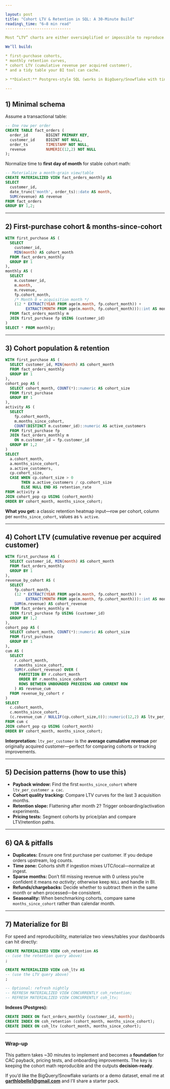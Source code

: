 ```yaml
---

layout: post
title: "Cohort LTV & Retention in SQL: A 30-Minute Build"
reading\_time: "6–8 min read"
-----------------------------

Most “LTV” charts are either oversimplified or impossible to reproduce. This walkthrough gives you a **clean, reproducible cohort table** that supports retention, LTV, and growth analytics—using nothing but SQL.

We’ll build:

* first-purchase cohorts,
* monthly retention curves,
* cohort LTV (cumulative revenue per acquired customer),
* and a tidy table your BI tool can cache.

> **Dialect:** Postgres-style SQL (works in BigQuery/Snowflake with tiny tweaks).

---
```


## 1) Minimal schema

Assume a transactional table:

```sql
-- One row per order
CREATE TABLE fact_orders (
  order_id        BIGINT PRIMARY KEY,
  customer_id     BIGINT NOT NULL,
  order_ts        TIMESTAMP NOT NULL,
  revenue         NUMERIC(12,2) NOT NULL
);
```

Normalize time to **first day of month** for stable cohort math:

```sql
-- Materialize a month-grain view/table
CREATE MATERIALIZED VIEW fact_orders_monthly AS
SELECT
  customer_id,
  date_trunc('month', order_ts)::date AS month,
  SUM(revenue) AS revenue
FROM fact_orders
GROUP BY 1,2;
```

---

## 2) First-purchase cohort & months-since-cohort

```sql
WITH first_purchase AS (
  SELECT
    customer_id,
    MIN(month) AS cohort_month
  FROM fact_orders_monthly
  GROUP BY 1
),
monthly AS (
  SELECT
    m.customer_id,
    m.month,
    m.revenue,
    fp.cohort_month,
    /* Month 0 = acquisition month */
    (12 * EXTRACT(YEAR FROM age(m.month, fp.cohort_month)) +
         EXTRACT(MONTH FROM age(m.month, fp.cohort_month)))::int AS months_since_cohort
  FROM fact_orders_monthly m
  JOIN first_purchase fp USING (customer_id)
)
SELECT * FROM monthly;
```

---

## 3) Cohort population & retention

```sql
WITH first_purchase AS (
  SELECT customer_id, MIN(month) AS cohort_month
  FROM fact_orders_monthly
  GROUP BY 1
),
cohort_pop AS (
  SELECT cohort_month, COUNT(*)::numeric AS cohort_size
  FROM first_purchase
  GROUP BY 1
),
activity AS (
  SELECT
    fp.cohort_month,
    m.months_since_cohort,
    COUNT(DISTINCT m.customer_id)::numeric AS active_customers
  FROM first_purchase fp
  JOIN fact_orders_monthly m
    ON m.customer_id = fp.customer_id
  GROUP BY 1,2
)
SELECT
  a.cohort_month,
  a.months_since_cohort,
  a.active_customers,
  cp.cohort_size,
  CASE WHEN cp.cohort_size > 0
       THEN a.active_customers / cp.cohort_size
       ELSE NULL END AS retention_rate
FROM activity a
JOIN cohort_pop cp USING (cohort_month)
ORDER BY cohort_month, months_since_cohort;
```

**What you get:** a classic retention heatmap input—row per cohort, column per `months_since_cohort`, values as `% active`.

---

## 4) Cohort LTV (cumulative revenue per acquired customer)

```sql
WITH first_purchase AS (
  SELECT customer_id, MIN(month) AS cohort_month
  FROM fact_orders_monthly
  GROUP BY 1
),
revenue_by_cohort AS (
  SELECT
    fp.cohort_month,
    (12 * EXTRACT(YEAR FROM age(m.month, fp.cohort_month)) +
         EXTRACT(MONTH FROM age(m.month, fp.cohort_month)))::int AS months_since_cohort,
    SUM(m.revenue) AS cohort_revenue
  FROM fact_orders_monthly m
  JOIN first_purchase fp USING (customer_id)
  GROUP BY 1,2
),
cohort_pop AS (
  SELECT cohort_month, COUNT(*)::numeric AS cohort_size
  FROM first_purchase
  GROUP BY 1
),
cum AS (
  SELECT
    r.cohort_month,
    r.months_since_cohort,
    SUM(r.cohort_revenue) OVER (
      PARTITION BY r.cohort_month
      ORDER BY r.months_since_cohort
      ROWS BETWEEN UNBOUNDED PRECEDING AND CURRENT ROW
    ) AS revenue_cum
  FROM revenue_by_cohort r
)
SELECT
  c.cohort_month,
  c.months_since_cohort,
  (c.revenue_cum / NULLIF(cp.cohort_size,0))::numeric(12,2) AS ltv_per_customer
FROM cum c
JOIN cohort_pop cp USING (cohort_month)
ORDER BY cohort_month, months_since_cohort;
```

**Interpretation:** `ltv_per_customer` is the **average cumulative revenue** per originally acquired customer—perfect for comparing cohorts or tracking improvements.

---

## 5) Decision patterns (how to use this)

* **Payback window:** Find the first `months_since_cohort` where `ltv_per_customer ≥ cac`.
* **Cohort quality tracking:** Compare LTV curves for the last 3 acquisition months.
* **Retention slope:** Flattening after month 2? Trigger onboarding/activation experiments.
* **Pricing tests:** Segment cohorts by price/plan and compare LTV/retention paths.

---

## 6) QA & pitfalls

* **Duplicates:** Ensure one first purchase per customer. If you dedupe orders upstream, log counts.
* **Time zone:** Cohorts shift if ingestion mixes UTC/local—normalize at ingest.
* **Sparse months:** Don’t fill missing revenue with 0 unless you’re confident it means *no activity*; otherwise keep `NULL` and handle in BI.
* **Refunds/chargebacks:** Decide whether to subtract them in the same month or when processed—be consistent.
* **Seasonality:** When benchmarking cohorts, compare same `months_since_cohort` rather than calendar month.

---

## 7) Materialize for BI

For speed and reproducibility, materialize two views/tables your dashboards can hit directly:

```sql
CREATE MATERIALIZED VIEW coh_retention AS
-- (use the retention query above)
;

CREATE MATERIALIZED VIEW coh_ltv AS
-- (use the LTV query above)
;

-- Optional: refresh nightly
-- REFRESH MATERIALIZED VIEW CONCURRENTLY coh_retention;
-- REFRESH MATERIALIZED VIEW CONCURRENTLY coh_ltv;
```

**Indexes (Postgres):**

```sql
CREATE INDEX ON fact_orders_monthly (customer_id, month);
CREATE INDEX ON coh_retention (cohort_month, months_since_cohort);
CREATE INDEX ON coh_ltv (cohort_month, months_since_cohort);
```

---

### Wrap-up

This pattern takes \~30 minutes to implement and becomes a **foundation** for CAC payback, pricing tests, and onboarding improvements. The key is keeping the cohort math reproducible and the outputs **decision-ready**.

If you’d like the BigQuery/Snowflake variants or a demo dataset, email me at **[garthlobello1@gmail.com](mailto:garthlobello1@gmail.com)** and I’ll share a starter pack.
